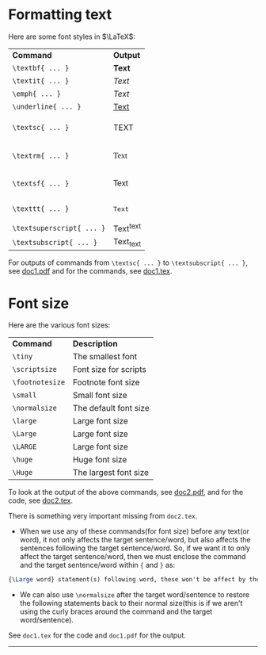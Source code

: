 # Formatting text

Here are some font styles in $\LaTeX$:

<table>
<tr>
<td><strong>Command</strong></td>
<td><strong>Output</strong></td>
</tr>

<tr>
<td><code>\textbf{ ... }</code></td>
<td><strong>Text</strong></td>
</tr>

<tr>
<td><code>\textit{ ... }</code></td>
<td><i>Text</i></td>
</tr>

<tr>
<td><code>\emph{ ... }</code></td>
<td><em>Text</em></td>
</tr>

<tr>
<td><code>\underline{ ... }</code></td>
<td><u>Text</u></td>
</tr>

<tr>
<td><code>\textsc{ ... }</code></td>
<td><p><span style="font-variant: small-caps;">TEXT</span><p></td>
</tr>

<tr>
<td><code>\textrm{ ... }</code></td>
<td><p><span style="font-family: 'Times New Roman', Times, serif;">Text</span></p></td>
</tr>

<tr>
<td><code>\textsf{ ... }</code></td>
<td><p><span style="font-family: Arial, Helvetica, sans-serif;">Text</span></p></td>
</tr>

<tr>
<td><code>\texttt{ ... }</code></td>
<td><pre>Text</pre></td>
</tr>

<tr>
<td><code>\textsuperscript{ ... }</code></td>
<td>Text<sup>text</sup></td>
</tr>

<tr>
<td><code>\textsubscript{ ... }</code></td>
<td>Text<sub>text</sub></td>
</tr>

</table>

For outputs of commands from `\textsc{ ... }` to `\textsubscript{ ... }`, see [doc1.pdf](https://github.com/0x50-0x42/latex/blob/LaTeX/Topic3/session1/doc1.pdf) and for the commands, see [doc1.tex](https://github.com/0x50-0x42/latex/blob/LaTeX/Topic3/session1/doc1.tex).

# Font size

Here are the various font sizes:

<table>
<tr>
<td><strong>Command</strong></td>
<td><strong>Description</strong></td>
</tr>

<tr>
<td><code>\tiny</code></td>
<td>The smallest font</td>
</tr>

<tr>
<td><code>\scriptsize</code></td>
<td>Font size for scripts</td>
</tr>

<tr>
<td><code>\footnotesize</code></td>
<td>Footnote font size</td>
</tr>

<tr>
<td><code>\small</code></td>
<td>Small font size</td>
</tr>

<tr>
<td><code>\normalsize</code></td>
<td>The default font size</td>
</tr>

<tr>
<td><code>\large</code></td>
<td>Large font size</td>
</tr>

<tr>
<td><code>\Large</code></td>
<td>Large font size</td>
</tr>

<tr>
<td><code>\LARGE</code></td>
<td>Large font size</td>
</tr>

<tr>
<td><code>\huge</code></td>
<td>Huge font size</td>
</tr>

<tr>
<td><code>\Huge</code></td>
<td>The largest font size</td>
</tr>
</table>

To look at the output of the above commands, see [doc2.pdf](https://github.com/0x50-0x42/latex/blob/LaTeX/Topic3/session1/doc2.pdf), and for the code, see [doc2.tex](https://github.com/0x50-0x42/latex/blob/LaTeX/Topic3/session1/doc2.tex).

There is something very important missing from `doc2.tex`.

* When we use any of these commands(for font size) before any text(or word), it not only affects the target sentence/word, but also affects the sentences following the target sentence/word. So, if we want it to only affect the target sentence/word, then we must enclose the command and the target sentence/word within `{` and `}` as:

```tex
{\Large word} statement(s) following word, these won't be affect by the command because it and the target word are enclosed within the curly braces.
```
* We can also use `\normalsize` after the target word/sentence to restore the following statements back to their normal size(this is if we aren't using the curly braces around the command and the target word/sentence).

See `doc1.tex` for the code and `doc1.pdf` for the output.

---
